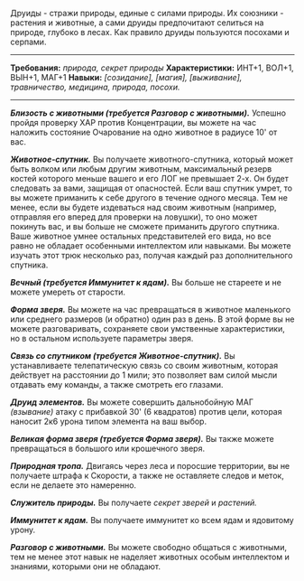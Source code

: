 Друиды - стражи природы, единые с силами природы. Их союзники - растения и животные, а сами друиды предпочитают селиться на природе, глубоко в лесах. Как правило друиды пользуются посохами и серпами.
****
**Требования:** *природа, секрет природы*
**Характеристики:** ИНТ+1, ВОЛ+1, ВЫН+1, МАГ+1
**Навыки:** *\[созидание\], \[магия\], \[выживание\], травничество, медицина, природа, посохи.*
****
***Близость с животными (требуется Разговор с животными).*** Успешно пройдя проверку ХАР против Концентрации, вы можете на час наложить состояние Очарование на одно животное в радиусе 10' от вас.

***Животное-спутник.*** Вы получаете животного-спутника, который может быть волком или любым другим животным, максимальный резерв костей которого меньше вашего и его ЛОГ не превышает 2-х. Он будет следовать за вами, защищая от опасностей. Если ваш спутник умрет, то вы можете приманить к себе другого в течение одного месяца. Тем не менее, если вы будете издеваться над своим животным (например, отправляя его вперед для проверки на ловушки), то оно может покинуть вас, и вы больше не сможете приманить другого спутника. Ваше животное умнее остальных представителей его вида, но все равно не обладает особенными интеллектом или навыками. Вы можете изучать этот трюк несколько раз, получая каждый раз дополнительного спутника.

***Вечный (требуется Иммунитет к ядам).*** Вы больше не стареете и не можете умереть от старости.

***Форма зверя.*** Вы можете на час превращаться в животное маленького или среднего размеров (и обратно) один раз в день. В этой форме вы не можете разговаривать, сохраняете свои умственные характеристики, но в остальном используете параметры зверя.

***Связь со спутником (требуется Животное-спутник).*** Вы устанавливаете телепатическую связь со своим животным, которая действует на расстоянии до 1 мили; это позволяет вам силой мысли отдавать ему команды, а также смотреть его глазами.

***Друид элементов.*** Вы можете совершить дальнобойную МАГ *(взывание)* атаку с прибавкой 30' (6 квадратов) против цели, которая наносит 2к6 урона типом элемента на ваш выбор.

***Великая форма зверя (требуется Форма зверя).*** Вы также можете превращаться в большого или крошечного зверя.

***Природная тропа.*** Двигаясь через леса и поросшие территории, вы не получаете штрафа к Скорости, а также не оставляете следов и меток, если не делаете это намеренно.

***Служитель природы.*** Вы получаете *секрет зверей* и *растений.*

***Иммунитет к ядам.*** Вы получаете иммунитет ко всем ядам и ядовитому урону.

***Разговор с животными.*** Вы можете свободно общаться с животными, тем не менее этот навык не наделяет животных особым интеллектом и знаниями, которыми они не обладают.
